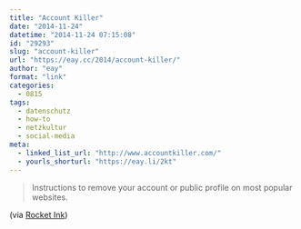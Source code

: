 ```yaml
---
title: "Account Killer"
date: "2014-11-24"
datetime: "2014-11-24 07:15:08"
id: "29293"
slug: "account-killer"
url: "https://eay.cc/2014/account-killer/"
author: "eay"
format: "link"
categories:
  - 0815
tags:
  - datenschutz
  - how-to
  - netzkultur
  - social-media
meta:
  - linked_list_url: "http://www.accountkiller.com/"
  - yourls_shorturl: "https://eay.li/2kt"
---
```


> Instructions to remove your account or public profile on most popular websites.

(via [Rocket Ink](http://rocketink.net/2014/11/linklist-2014-11-14.html))
